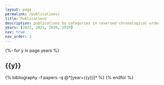 ```yaml
---
layout: page
permalink: /publications/
title: Publications
description: publications by categories in reversed chronological order. generated by jekyll-scholar.
years: [2022, 2021, 2020, 2019]
nav: true
nav_order: 3
---
```

<!-- _pages/publications.md -->
<div class="publications">

{%- for y in page.years %}
  <h2 class="year">{{y}}</h2>
  {% bibliography -f papers -q @*[year={{y}}]* %}
{% endfor %}

</div>
